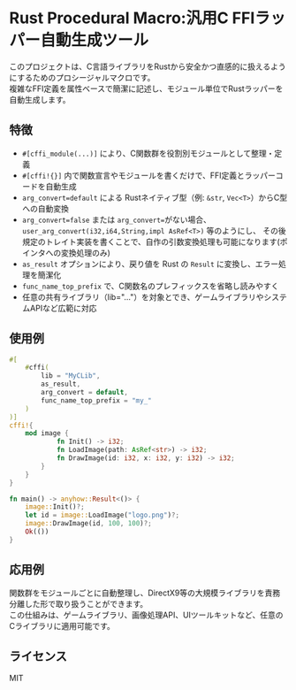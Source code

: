 # Rust Procedural Macro:汎用C FFIラッパー自動生成ツール

このプロジェクトは、C言語ライブラリをRustから安全かつ直感的に扱えるようにするためのプロシージャルマクロです。  
複雑なFFI定義を属性ベースで簡潔に記述し、モジュール単位でRustラッパーを自動生成します。

## 特徴

- `#[cffi_module(...)]` により、C関数群を役割別モジュールとして整理・定義
- `#[cffi!{}]` 内で関数宣言やモジュールを書くだけで、FFI定義とラッパーコードを自動生成
- `arg_convert=default` による Rustネイティブ型（例: `&str`, `Vec<T>`）からC型への自動変換
- `arg_convert=false` または `arg_convert=`がない場合、`user_arg_convert(i32,i64,String,impl AsRef<T>)` 等のようにし、
   その後規定のトレイト実装を書くことで、自作の引数変換処理も可能になります(ポインタへの変換処理のみ)
- `as_result` オプションにより、戻り値を Rust の `Result` に変換し、エラー処理を簡潔化
- `func_name_top_prefix` で、C関数名のプレフィックスを省略し読みやすく
- 任意の共有ライブラリ（lib="..."）を対象とでき、ゲームライブラリやシステムAPIなど広範に対応

## 使用例

```rust
#[
    #cffi(
        lib = "MyCLib",
        as_result,
        arg_convert = default,
        func_name_top_prefix = "my_"
    )
)]
cffi!{
    mod image {
            fn Init() -> i32;
            fn LoadImage(path: AsRef<str>) -> i32;
            fn DrawImage(id: i32, x: i32, y: i32) -> i32;
        }
    }
}
```

```rust
fn main() -> anyhow::Result<()> {
    image::Init()?; 
    let id = image::LoadImage("logo.png")?;
    image::DrawImage(id, 100, 100)?;
    Ok(())
}
```

## 応用例

関数群をモジュールごとに自動整理し、DirectX9等の大規模ライブラリを責務分離した形で取り扱うことができます。  
この仕組みは、ゲームライブラリ、画像処理API、UIツールキットなど、任意のCライブラリに適用可能です。

## ライセンス

MIT
